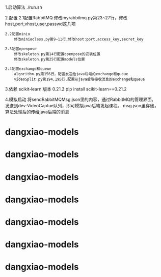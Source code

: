 1.启动算法
    ./run.sh

2.配置
    2.1配置RabbitMQ
        修改myrabbitmq.py第23~27行，修改host,port,vhost,user,passwd这几项

    2.2配置minio
        修改minioclass.py第9~11行,修改host:port,access_key,secret_key

    2.3配置openpose
        修改skeleton.py第14行配置openpose的安装位置
        修改skeleton.py第25行配置models位置

    2.4配置exchange和queue
        algorithm.py第156行，配置发送给java后端的exchange和queue
        videoSplit.py第194,195行,配置从java后端接收消息的exchange和queue

3.依赖
    scikit-learn 版本  0.21.2
    pip install scikit-learn==0.21.2

4.模拟启动
    将sendRabbitMQMsg.json里的内容，通过RabbitMQ的管理界面，发送到dev-VideoCaptue队列，即可模拟java后端发起课程。
    msg.json里存储，算法处理后的传给java后端的消息
# dangxiao-models
# dangxiao-models
# dangxiao-models
# dangxiao-models
# dangxiao-models
# dangxiao-models
# dangxiao-models
